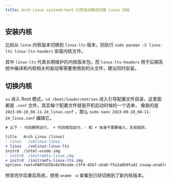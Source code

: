 ```yaml
---
title: Arch Linux systemd-boot 引导启动模式切换 Linux 内核
---
```


## 安装内核

比如从 `linux` 内核版本切换到 `linux-lts` 版本，则执行 `sudo pacman -S linux-lts linux-lts-headers` 安装内核文件。

其中 `linux-lts` 代表长期维护的内核版本包，而 `linux-lts-headers` 用于后期系统中编译和内核相关的驱动等需要使用到的头文件，建议同时安装。

## 切换内核

`su` 进入 Root 模式，`cd /boot/loader/entries` 进入引导配置文件目录，这里面都是 `.conf` 文件，其实每个配置文件就是开机启动时候的一个选单，
像我的是 `2023-09-28_08-11-24_linux.conf` ，那么 `sudo nano 2023-09-28_08-11-24_linux.conf` 编辑它。

```diff
# 以下 - 代码删除这行， + 代码增加这行，- 和 + 本身不需要输入，无视就好。

title   Arch Linux (linux)
- linux   /vmlinuz-linux
+ linux   /vmlinuz-linux-lts
initrd  /intel-ucode.img
- initrd  /initramfs-linux.img
+ initrd  /initramfs-linux-lts.img
options root=PARTUUID=8e39cade-c3f4-45b7-a5a0-f5a2a8b9fad2 zswap.enabled=0 rootflags=subvol=@ rw rootfstype=btrfs
```

修改完毕后重启系统，使用 `uname -a` 查看到已经切换到了新内核版本。

